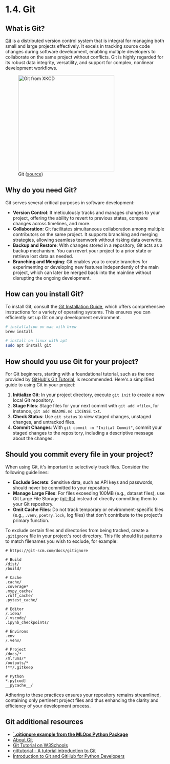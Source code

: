 # 1.4. Git

## What is Git?

[Git](https://git-scm.com/) is a distributed version control system that is integral for managing both small and large projects effectively. It excels in tracking source code changes during software development, enabling multiple developers to collaborate on the same project without conflicts. Git is highly regarded for its robust data integrity, versatility, and support for complex, nonlinear development workflows.

<figure markdown="span">
  <img src="https://imgs.xkcd.com/comics/git_2x.png" alt="Git from XKCD" width=300" />
  <figcaption>Git (<a href="https://xkcd.com/1597/">source</a>)</figcaption>
</figure>

## Why do you need Git?

Git serves several critical purposes in software development:

- **Version Control**: It meticulously tracks and manages changes to your project, offering the ability to revert to previous states, compare changes across timelines, and more.
- **Collaboration**: Git facilitates simultaneous collaboration among multiple contributors on the same project. It supports branching and merging strategies, allowing seamless teamwork without risking data overwrite.
- **Backup and Restore**: With changes stored in a repository, Git acts as a backup mechanism. You can revert your project to a prior state or retrieve lost data as needed.
- **Branching and Merging**: Git enables you to create branches for experimenting or developing new features independently of the main project, which can later be merged back into the mainline without disrupting the ongoing development.

## How can you install Git?

To install Git, consult the [Git Installation Guide](https://git-scm.com/book/en/v2/Getting-Started-Installing-Git), which offers comprehensive instructions for a variety of operating systems. This ensures you can efficiently set up Git on any development environment.

```bash
# installation on mac with brew
brew install

# install on linux with apt
sudo apt install git
```

## How should you use Git for your project?

For Git beginners, starting with a foundational tutorial, such as the one provided by [GitHub's Git Tutorial](https://docs.github.com/en/get-started/using-git/about-git), is recommended. Here's a simplified guide to using Git in your project:

1. **Initialize Git**: In your project directory, execute `git init` to create a new local Git repository.
2. **Stage Files**: Stage files for your next commit with `git add <file>`, for instance, `git add README.md LICENSE.txt`.
3. **Check Status**: Use `git status` to view staged changes, unstaged changes, and untracked files.
4. **Commit Changes**: With `git commit -m "Initial Commit"`, commit your staged changes to the repository, including a descriptive message about the changes.

## Should you commit every file in your project?

When using Git, it's important to selectively track files. Consider the following guidelines:

- **Exclude Secrets**: Sensitive data, such as API keys and passwords, should never be committed to your repository.
- **Manage Large Files**: For files exceeding 100MB (e.g., dataset files), use Git Large File Storage ([git-lfs](https://git-lfs.github.com/)) instead of directly committing them to your Git repository.
- **Omit Cache Files**: Do not track temporary or environment-specific files (e.g., `.venv`, `poetry.lock`, log files) that don't contribute to the project's primary function.

To exclude certain files and directories from being tracked, create a `.gitignore` file in your project's root directory. This file should list patterns to match filenames you wish to exclude, for example:

```text
# https://git-scm.com/docs/gitignore

# Build
/dist/
/build/

# Cache
.cache/
.coverage*
.mypy_cache/
.ruff_cache/
.pytest_cache/

# Editor
/.idea/
/.vscode/
.ipynb_checkpoints/

# Environs
.env
/.venv/

# Project
/docs/*
/mlruns/*
/outputs/*
!**/.gitkeep

# Python
*.py[cod]
__pycache__/
```

Adhering to these practices ensures your repository remains streamlined, containing only pertinent project files and thus enhancing the clarity and efficiency of your development process.

## Git additional resources

- **[`.gitignore example from the MLOps Python Package](https://github.com/fmind/mlops-python-package/blob/main/.gitignore)**
- [About Git](https://docs.github.com/en/get-started/using-git/about-git)
- [Git Tutorial on W3Schools](https://www.w3schools.com/git/)
- [gittutorial - A tutorial introduction to Git](https://git-scm.com/docs/gittutorial)
- [Introduction to Git and GitHub for Python Developers](https://realpython.com/python-git-github-intro/)
